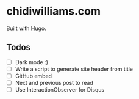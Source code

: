 # chidiwilliams.com

Built with [Hugo](https://gohugo.io/).

## Todos

- [ ] Dark mode :)
- [ ] Write a script to generate site header from title
- [ ] GitHub embed
- [ ] Next and previous post to read
- [ ] Use InteractionObserver for Disqus
